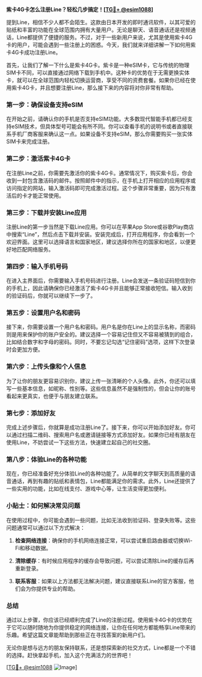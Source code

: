 **紫卡4G卡怎么注册Line？轻松几步搞定！[[TG💪+ @esim1088](https://t.me/s/esim1088)]**

提到Line，相信不少人都不会陌生。这款由日本开发的即时通讯软件，以其可爱的贴纸和丰富的功能在全球范围内拥有大量用户。无论是聊天、语音通话还是视频通话，Line都提供了便捷的服务。不过，对于一些新用户来说，尤其是使用紫卡4G卡的用户，可能会遇到一些注册上的困惑。今天，我们就来详细讲解一下如何用紫卡4G卡成功注册Line。

首先，让我们了解一下什么是紫卡4G卡。紫卡是一种eSIM卡，它与传统的物理SIM卡不同，可以直接通过网络下载到手机中。这种卡的优势在于无需更换实体卡，就可以在全球范围内轻松切换运营商，享受不同的资费套餐。如果你已经在使用紫卡4G卡，并且想要注册Line，那么接下来的内容将对你非常有帮助。

### **第一步：确保设备支持eSIM**

在开始之前，请确认你的手机是否支持eSIM功能。大多数现代智能手机都已经支持eSIM技术，但具体型号可能会有所不同。你可以查看手机的说明书或者直接联系手机厂商客服来确认这一点。如果设备不支持eSIM，那么你需要购买一张实体SIM卡来完成注册。

### **第二步：激活紫卡4G卡**

在注册Line之前，你需要先激活你的紫卡4G卡。通常情况下，购买紫卡后，你会收到一封包含激活码的邮件。按照邮件中的指示，在手机上打开相应的应用程序或访问指定的网站，输入激活码即可完成激活过程。这个步骤非常重要，因为只有激活后的卡才能正常使用。

### **第三步：下载并安装Line应用**

注册Line的第一步当然是下载Line应用。你可以在苹果App Store或谷歌Play商店中搜索“Line”，然后点击下载并安装。安装完成后，打开应用程序，你会看到一个欢迎界面。这里可以选择语言和国家地区，建议选择你所在的国家和地区，以便更好地匹配网络服务。

### **第四步：输入手机号码**

在进入主界面后，你需要输入手机号码进行注册。Line会发送一条验证码短信到你的手机上，因此请确保你已经激活了紫卡4G卡并且能够正常接收短信。输入收到的验证码后，你就可以继续下一步了。

### **第五步：设置用户名和密码**

接下来，你需要设置一个用户名和密码。用户名是你在Line上的显示名称，而密码则是用来保护你的账户安全的。建议选择一个容易记住但又不容易被猜到的组合，比如结合数字和字母的密码。同时，不要忘记勾选“记住密码”选项，这样下次登录时会更加方便。

### **第六步：上传头像和个人信息**

为了让你的朋友更容易识别你，建议上传一张清晰的个人头像。此外，你还可以填写一些基本信息，如昵称、性别等。这些信息虽然不是强制性的，但会让你的账号看起来更真实，也便于与朋友建立联系。

### **第七步：添加好友**

完成上述步骤后，你就算是成功注册Line了。接下来，你可以开始添加好友。你可以通过扫描二维码、搜索用户名或邀请链接等方式添加好友。如果你已经有朋友在使用Line，不妨尝试一下这些方法，快速建立起自己的社交圈。

### **第八步：体验Line的各种功能**

现在，你已经准备好充分体验Line的各种功能了。从简单的文字聊天到高质量的语音通话，再到有趣的贴纸和表情包，Line都能满足你的需求。此外，Line还提供了一些实用的功能，比如在线支付、游戏中心等，让生活变得更加便利。

### **小贴士：如何解决常见问题**

在使用过程中，你可能会遇到一些问题，比如无法收到验证码、登录失败等。这些问题通常可以通过以下方式解决：

1. **检查网络连接**：确保你的手机网络连接正常，可以尝试重启路由器或切换Wi-Fi和移动数据。
   
2. **清除缓存**：有时候应用程序的缓存会导致问题，可以尝试清除Line的缓存后再重新登录。
   
3. **联系客服**：如果以上方法都无法解决问题，建议直接联系Line的官方客服，他们会为你提供专业的帮助。

### **总结**

通过以上步骤，你应该已经顺利完成了Line的注册过程。使用紫卡4G卡的优势在于它可以随时随地为你提供稳定的网络连接，让你在任何地方都能畅享Line带来的乐趣。希望这篇文章能帮助到那些正在寻找答案的新用户们。

无论你是想与远方的朋友保持联系，还是想探索新的社交方式，Line都是一个不错的选择。赶快拿起手机，加入这个充满活力的世界吧！

[[TG💪+ @esim1088](https://t.me/s/esim1088) ![Image](https://i.postimg.cc/4NQfJmqS/Snipaste-2025-05-13-00-14-12.png)]